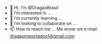 - 👋 Hi, I’m @DragaoBrasil
- 👀 I’m interested in ...
- 🌱 I’m currently learning ...
- 💞️ I’m looking to collaborate on ...
- 📫 How to reach me ...
Me envie um e-mail dragaoimportados1@gmail.com
